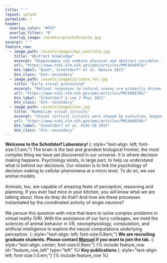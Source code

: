 ```yaml
---
title: " "
layout: splash
permalink: /
header:
  overlay_color: "#FFF"
  overlay_filter: "0"
  overlay_image: /assets/splash/brain3a.jpg
excerpt: " "
feature_row:
  - image_path: /assets/images/hpc_manifold.jpg
    title: "Abstract knowledge"
    excerpt: "Hippocampus can combine physical and abstract variables into the same cognitive map, instantiated as a neural manifold."
    url: "https://www.ncbi.nlm.nih.gov/pmc/articles/PMC9549979/"
    btn_label: "Nieh*, Schottdorf* et al. Nature 2021"
    btn_class: "btn--secondary"
  - image_path: /assets/images/primate_ret.jpg
    title: "Early visual processing"
    excerpt: "Retinal responses to natural scenes are primarily driven by temporal variations though eye movements and gaze shifts."
    url: "https://www.ncbi.nlm.nih.gov/pmc/articles/PMC8998785/"
    btn_label: "Schottdorf & Lee J Phys 2021"
    btn_class: "btn--secondary"
  - image_path: /assets/images/evo.jpg
    title: "Mammalian visual circuits"
    excerpt: "Visual cortical circuits were shaped by evolution, beginning in the earliest phases of mammalian ancestry."
    url: "https://www.ncbi.nlm.nih.gov/pmc/articles/PMC4648540/"
    btn_label: "Schottdorf et al. PLOS CB 2015"
    btn_class: "btn--secondary"
---
```


<b> Welcome to the Schottdorf Laboratory! </b>
{: style="text-align: left; font-size:1.1.em;"}
The brain is the last and grandest biological frontier, the most complex thing we have yet discovered in our universe. It is where decision making happens. Psychology exists, in large part, to help us understand what is behind our decisions. Our mission is to link the psychology of decision making to cellular phenomena at a micro level. To do so, we use animal models.<br/><br/> Animals, too, are capable of amazing feats of perception, reasoning and planning. If you ever had mice in your kitchen, you will know what we are talking about. How do they do that? And how are these processes instantiated by the coordinated activity of single neurons?<br/><br/>
We persue this question with mice that learn to solve complex problems in virtual reality (VR). With the assistance of our furry colleages, we meld the sciences of animal behavior in VR, neurophysiology, computation, and artificial intelligence to explore the neural computations underlying perception.
{: style="text-align: left; font-size:0.8em;"}
<b>We are recruiting graduate students. Please contact <a href="mailto:maschott-at-udel.edu">Manuel</a> if you want to join the lab.</b>
{: style="text-align: center; font-size:0.9em;"}
{% include feature_row id="feature_row_left" type="left" %}
<b> Key publications </b>
{: style="text-align: left; font-size:1.0.em;"}
{% include feature_row %}